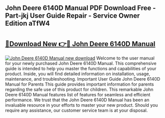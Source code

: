 ## John Deere 6140D Manual PDF Download Free - Part-jkj User Guide Repair - Service Owner Edition aTfW4

# <h2><a href="http://bc92874.oget.top/?id=John+Deere+6140D+Manual">🔗Download New 👉🔴 John Deere 6140D Manual</a></h2>

[![John Deere 6140D Manual new download](https://i.imgur.com/5g1atiW.png)](http://bc92874.oget.top/?id=John+Deere+6140D+Manual)
Welcome to the user manual for your newly purchased John Deere 6140D Manual. This comprehensive guide is intended to help you master the functions and capabilities of your product. Inside, you will find detailed information on installation, usage, maintenance, and troubleshooting. Important User Guide John Deere 6140D Manual for Parents This guide provides important information for parents regarding the safe use of this product for children. This remarkable John Deere 6140D Manual features list of features for seamless and efficient performance. We trust that the John Deere 6140D Manual has been an invaluable resource in your efforts to master your new product. Should you require any assistance, our customer service team is at your disposal.
